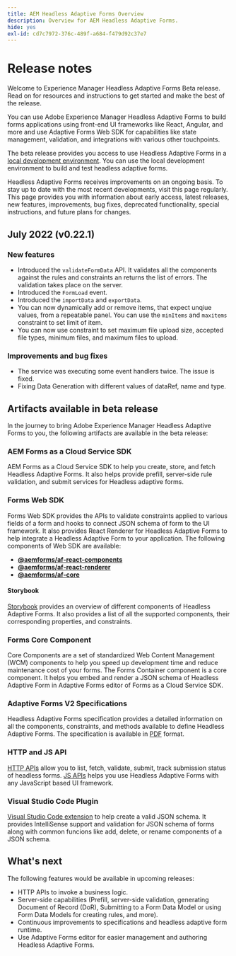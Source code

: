 ```yaml
---
title: AEM Headless Adaptive Forms Overview
description: Overview for AEM Headless Adaptive Forms.
hide: yes
exl-id: cd7c7972-376c-489f-a684-f479d92c37e7
---
```

# Release notes

Welcome to Experience Manager Headless Adaptive Forms Beta release. Read on for resources and instructions to get started and make the best of the release.

You can use Adobe Experience Manager Headless Adaptive Forms to build forms applications using front-end UI frameworks like React, Angular, and more and use Adaptive Forms Web SDK for capabilities like state management, validation, and integrations with various other touchpoints.

The beta release provides you access to use Headless Adaptive Forms in a [local development environment](setup-development-environment.md). You can use the local development environment to build and test headless adaptive forms.

Headless Adaptive Forms receives improvements on an ongoing basis. To stay up to date with the most recent developments, visit this page regularly. This page provides you with information about early access, latest releases, new features, improvements, bug fixes, deprecated functionality, special instructions, and future plans for changes. 

## July 2022 (v0.22.1)

### New features

* Introduced the `validateFormData` API. It validates all the components against the rules and constraints an returns the list of errors. The validation takes place on the server.
* Introduced the `FormLoad` event.
* Introduced the `importData` and `exportData`.
* You can now dynamically add or remove items, that expect unqiue values, from a repeatable panel. You can use the `minItems` and `maxitems` constraint to set limit of item.
* You can now use constraint to set maximum file upload size, accepted file types, minimum files, and maximum files to upload.

### Improvements and bug fixes

* The service was executing some event handlers twice. The issue is fixed.
* Fixing Data Generation with different values of dataRef, name and type.

## Artifacts available in beta release

In the journey to bring Adobe Experience Manager Headless Adaptive Forms to you, the following artifacts are available in the beta release:

<!-- ### React Renderer component -->


### AEM Forms as a Cloud Service SDK

AEM Forms as a Cloud Service SDK to help you create, store, and fetch Headless Adaptive Forms. It also helps provide prefill, server-side rule validation, and submit services for Headless adaptive forms.

### Forms Web SDK

Forms Web SDK provides the APIs to validate constraints applied to various fields of a form and hooks to connect JSON schema of form to the UI framework. It also provides     React Renderer​ for Headless Adaptive Forms to help integrate a Headless Adaptive Form to your application. The following components of Web SDK are available:

* **[@aemforms/af-react-components](https://www.npmjs.com/package/@aemforms/af-react-components)** 
* **[@aemforms/af-react-renderer](https://www.npmjs.com/package/@aemforms/af-react-renderer)**
* **[@aemforms/af-core](https://www.npmjs.com/package/@aemforms/af-core)**


#### Storybook

[Storybook](https://opensource.adobe.com/aem-forms-af-runtime/storybook/) provides an overview of different components of Headless Adaptive Forms. It also provides a list of all the supported components, their corresponding properties, and constraints.

### Forms Core Component  

<!-- Forms components are the structural elements that constitute the content of the form being authored. These components provide various form fields and ability to customize those fields. -->

Core Components are a set of standardized Web Content Management (WCM) components to help you speed up development time and reduce maintenance cost of your forms. The Forms Container component is a core component. It helps you embed and render a JSON schema of Headless Adaptive Form in Adaptive Forms editor of Forms as a Cloud Service SDK.  

### Adaptive Forms V2 Specifications

Headless Adaptive Forms specification provides a detailed information on all the components, constraints, and methods available to define Headless Adaptive Forms. The specification is available in [PDF](/help/assets/Headless-Adaptive-Form-Specification.pdf) format.

### HTTP and JS API

[HTTP APIs](https://opensource.adobe.com/aem-forms-af-runtime/api/) allow you to list, fetch, validate, submit, track submission status of headless forms. [JS APIs](https://opensource.adobe.com/aem-forms-af-runtime/jsdocs/) helps you use Headless Adaptive Forms with any JavaScript based UI framework. 

### Visual Studio Code Plugin

[Visual Studio Code extension](/help/assets/adaptive-form-builder-0.11.0.vsix) to help create a valid JSON schema. It provides IntelliSense support and validation for JSON schema of forms along with common funcions like add, delete, or rename components of a JSON schema.  

## What's next

The following features would be available in upcoming releases:

* HTTP APIs to invoke a business logic.
* Server-side capabilities (Prefill, server-side validation, generating Document of Record (DoR), Submitting to a Form Data Model or using Form Data Models for creating rules, and more).
* Continuous improvements to specifications and headless adaptive form runtime.
* Use  Adaptive Forms editor for easier management and authoring Headless Adaptive Forms.
